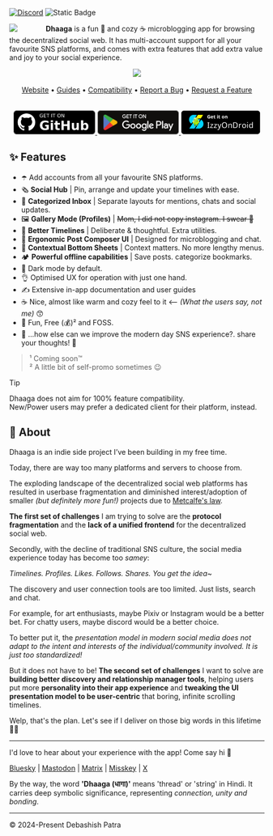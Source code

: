 <!-- SOCIALS -->
[![Discord](https://img.shields.io/discord/1131212086446391430?logo=discord&style=flat&label=Chat)](https://discord.gg/kMp5JA9jwD)
![Static Badge](https://img.shields.io/badge/Sponsor-Me-f79a13)
<!-- SOCIALS -->

<img width="64"
src="https://github.com/user-attachments/assets/1718fef2-f10a-4a72-b7cb-819e85d56143"
align="left"
style="margin-right:8px"/>

**Dhaaga** is a fun 🥳 and cozy ☕ microblogging app for
browsing the decentralized social web.
It has multi-account support for all your favourite SNS platforms,
and comes with extra features that add extra value and joy to your social
experience.

<div align="center">
  <img width="720px"  src="https://repository-images.githubusercontent.com/664825261/58e60a61-2d3b-4275-89bc-c180adb58a7d" style="top:80px"/>
</div>

<p align="center">
  <a href="https://suvam.io/dhaaga">Website</a> •
  <a href="https://suvam.io/dhaaga/guides">Guides</a> •
  <a href="https://suvam.io/dhaaga/compatibility">Compatibility</a> •
  <a href="https://github.com/suvam0451/dhaaga/issues/new?assignees=&labels=bug&projects=&template=bug_report.yml">Report a Bug</a> •
  <a href="https://github.com/suvam0451/dhaaga/issues/new?assignees=&labels=enhancement&projects=&template=feature_request.yml">Request a Feature</a>
</p>


<div align="center" style="margin-top:32px">
  <a href="https://github.com/suvam0451/dhaaga/releases/latest" target="_blank">
    <img src="./.github/badges/github.png" height="48px"/>
  </a>
  <a href="https://play.google.com/store/apps/details?id=io.suvam.dhaaga" target="_blank">    
    <img src="./.github/badges/google_play.svg" height="48px"/>
  </a>
  <a href="https://apt.izzysoft.de/fdroid/index/apk/io.suvam.dhaaga.lite" target="_blank">
    <img src="./.github/badges/izzy_on_droid.png" height="48px"/>
  </a>
</div>

## ✨ Features

- ☂️ Add accounts from all your favourite SNS platforms.
- 🗞️ **Social Hub** | Pin, arrange and update your timelines with ease.
- 📩 **Categorized Inbox** | Separate layouts for mentions, chats and
  social updates.
- 🖼️ **Gallery Mode (Profiles)** | ~~Mom, I did not copy instagram. I
  swear 🫣~~
- 📰 **Better Timelines** | Deliberate & thoughtful. Extra utilities.
- 💬 **Ergonomic Post Composer UI** | Designed for microblogging and chat.
- 🔎 **Contextual Bottom Sheets** | Context matters. No more lengthy menus.
- 🏕️ **Powerful offline capabilities** | Save posts. categorize bookmarks.
- 🦉 Dark mode by default.
- 👌 Optimised UX for operation with just one hand.
- ✍️ Extensive in-app documentation and user guides
- ☕ Nice, almost like warm and cozy feel to it <-- *(What the users say,
  not me)* 😙
- 🥳 Fun, Free (💰)² and FOSS.
- 💭 ...how else can we improve the modern day SNS experience?. share your
  thoughts! 🧐

> ¹ Coming soon™<br/>
> ² A little bit of self-promo sometimes 😉

> [!TIP]
> Dhaaga does not aim for 100% feature compatibility.<br/>
> New/Power users may prefer a dedicated client for their platform, instead.

## 💁 About

Dhaaga is an indie side project I’ve been building in my free time.

Today, there are way too many platforms and servers to choose from.

The exploding landscape of the decentralized social web platforms 
has resulted in userbase fragmentation and diminished
interest/adoption of smaller *(but definitely more fun!)* projects
due to [Metcalfe's law](https://en.wikipedia.org/wiki/Metcalfe%27s_law).

**The first set of challenges** I am trying to solve are the **protocol
fragmentation** and the **lack of a unified frontend**
for the decentralized social web.

Secondly, with the decline of traditional SNS culture, the social media
experience today has become too *samey*:

*Timelines. Profiles. Likes. Follows. Shares. *You get the idea~**

The discovery and user connection tools are too limited. 
Just lists, search and chat.

For example, for art enthusiasts, maybe Pixiv or Instagram would be a 
better bet. For chatty users, maybe discord would be a better choice.

To better put it, the *presentation model in modern social media does not
adapt to the intent and interests of the individual/community involved. It 
is just too standardized!*

But it does not have to be! **The second set of challenges** I want to solve
are **building better discovery and relationship manager tools**, helping
users put more **personality into their app experience** and
**tweaking the UI presentation model to be user-centric** that boring, 
infinite scrolling timelines.

Welp, that's the plan. Let's see if I deliver on those big words in this
lifetime 🤷‍♂️

---

I'd love to hear about your experience with the app! Come say hi 🤗

[Bluesky](https://bsky.app/profile/suvam.io) |
[Mastodon](https://mastodon.social/@suvam) |
[Matrix](https://matrix.to/@suvam:matrix.org#/@suvam:matrix.org) |
[Misskey](https://misskey.io/@suvam0451) |
[X](https://x.com/suvam0451)

By the way, the word **'Dhaaga (धागा)'** means 'thread' or
'string' in Hindi.
It carries deep symbolic significance,
representing *connection, unity and bonding*.

---

© 2024-Present Debashish Patra 
